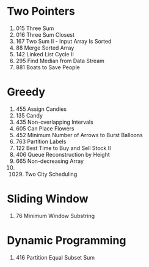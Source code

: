 # Two Pointers
1. 015 Three Sum
2. 016 Three Sum Closest
3. 167	Two Sum II - Input Array Is Sorted
4. 88	Merge Sorted Array
5. 142	Linked List Cycle II
6. 295 Find Median from Data Stream
7. 881 Boats to Save People
# Greedy
1. 455 Assign Candies
2. 135 Candy
3. 435	Non-overlapping Intervals
4. 605	Can Place Flowers
5. 452	Minimum Number of Arrows to Burst Balloons
6. 763	Partition Labels
7. 122	Best Time to Buy and Sell Stock II
8. 406	Queue Reconstruction by Height
9. 665	Non-decreasing Array
10. 1029. Two City Scheduling
# Sliding Window
1. 76	Minimum Window Substring
# Dynamic Programming
1. 416 Partition Equal Subset Sum
